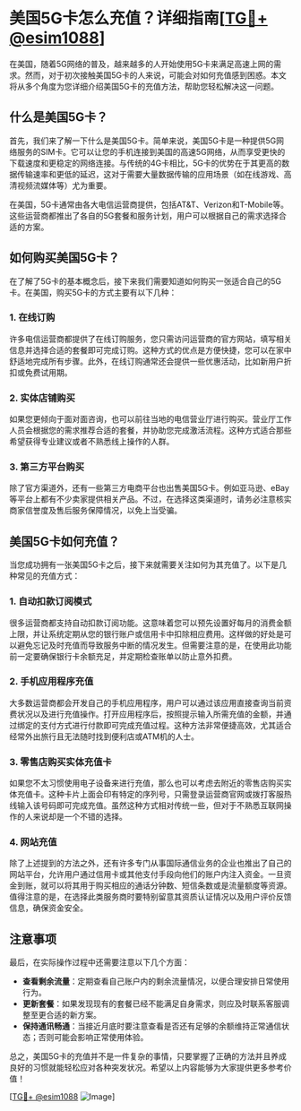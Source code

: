 # 美国5G卡怎么充值？详细指南[[TG💪+ @esim1088](https://t.me/s/esim1088)]

在美国，随着5G网络的普及，越来越多的人开始使用5G卡来满足高速上网的需求。然而，对于初次接触美国5G卡的人来说，可能会对如何充值感到困惑。本文将从多个角度为您详细介绍美国5G卡的充值方法，帮助您轻松解决这一问题。

## 什么是美国5G卡？

首先，我们来了解一下什么是美国5G卡。简单来说，美国5G卡是一种提供5G网络服务的SIM卡。它可以让您的手机连接到美国的高速5G网络，从而享受更快的下载速度和更稳定的网络连接。与传统的4G卡相比，5G卡的优势在于其更高的数据传输速率和更低的延迟，这对于需要大量数据传输的应用场景（如在线游戏、高清视频流媒体等）尤为重要。

在美国，5G卡通常由各大电信运营商提供，包括AT&T、Verizon和T-Mobile等。这些运营商都推出了各自的5G套餐和服务计划，用户可以根据自己的需求选择合适的方案。

## 如何购买美国5G卡？

在了解了5G卡的基本概念后，接下来我们需要知道如何购买一张适合自己的5G卡。在美国，购买5G卡的方式主要有以下几种：

### 1. 在线订购

许多电信运营商都提供了在线订购服务，您只需访问运营商的官方网站，填写相关信息并选择合适的套餐即可完成订购。这种方式的优点是方便快捷，您可以在家中舒适地完成所有步骤。此外，在线订购通常还会提供一些优惠活动，比如新用户折扣或免费试用期。

### 2. 实体店铺购买

如果您更倾向于面对面咨询，也可以前往当地的电信营业厅进行购买。营业厅工作人员会根据您的需求推荐合适的套餐，并协助您完成激活流程。这种方式适合那些希望获得专业建议或者不熟悉线上操作的人群。

### 3. 第三方平台购买

除了官方渠道外，还有一些第三方电商平台也出售美国5G卡。例如亚马逊、eBay等平台上都有不少卖家提供相关产品。不过，在选择这类渠道时，请务必注意核实商家信誉度及售后服务保障情况，以免上当受骗。

## 美国5G卡如何充值？

当您成功拥有一张美国5G卡之后，接下来就需要关注如何为其充值了。以下是几种常见的充值方式：

### 1. 自动扣款订阅模式

很多运营商都支持自动扣款订阅功能。这意味着您可以预先设置好每月的消费金额上限，并让系统定期从您的银行账户或信用卡中扣除相应费用。这样做的好处是可以避免忘记及时充值而导致服务中断的情况发生。但需要注意的是，在使用此功能前一定要确保银行卡余额充足，并定期检查账单以防止意外扣费。

### 2. 手机应用程序充值

大多数运营商都会开发自己的手机应用程序，用户可以通过该应用直接查询当前资费状况以及进行充值操作。打开应用程序后，按照提示输入所需充值的金额，并通过绑定的支付方式进行付款即可完成充值过程。这种方法非常便捷高效，尤其适合经常外出旅行且无法随时找到便利店或ATM机的人士。

### 3. 零售店购买实体充值卡

如果您不太习惯使用电子设备来进行充值，那么也可以考虑去附近的零售店购买实体充值卡。这种卡片上面会印有特定的序列号，只需登录运营商官网或拨打客服热线输入该号码即可完成充值。虽然这种方式相对传统一些，但对于不熟悉互联网操作的人来说却是一个不错的选择。

### 4. 网站充值

除了上述提到的方法之外，还有许多专门从事国际通信业务的企业也推出了自己的网站平台，允许用户通过信用卡或其他支付手段向他们的账户内注入资金。一旦资金到账，就可以将其用于购买相应的通话分钟数、短信条数或是流量额度等资源。值得注意的是，在选择此类服务商时要特别留意其资质认证情况以及用户评价反馈信息，确保资金安全。

## 注意事项

最后，在实际操作过程中还需要注意以下几个方面：

- **查看剩余流量**：定期查看自己账户内的剩余流量情况，以便合理安排日常使用行为。
- **更新套餐**：如果发现现有的套餐已经不能满足自身需求，则应及时联系客服调整至更合适的新方案。
- **保持通讯畅通**：当接近月底时要注意查看是否还有足够的余额维持正常通信状态；否则可能会影响正常使用体验。

总之，美国5G卡的充值并不是一件复杂的事情，只要掌握了正确的方法并且养成良好的习惯就能轻松应对各种突发状况。希望以上内容能够为大家提供更多参考价值！

[[TG💪+ @esim1088](https://t.me/s/esim1088) ![Image](https://i.postimg.cc/4NQfJmqS/Snipaste-2025-05-13-00-14-12.png)]